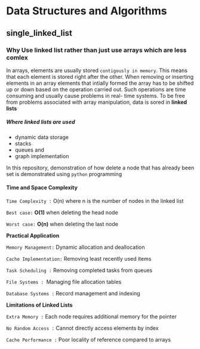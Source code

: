 # Data Structures and Algorithms
## single_linked_list

### Why Use linked list rather than just use arrays which are less comlex
In arrays, elements are usually stored `contigously in memory`. This means that each element is stored right after the other. When removing or inserting elements in an array elements that intially formed the array has to be shifted up or down based on the operation carried out.
Such operations are time consuming and usually cause problems in real- time systems. To be free from problems associated with array manipulation, data is sored in **linked lists**

##### Where linked lists are used
  - dynamic data storage
  - stacks
  - queues and
  - graph implementation 

In this repository, demonstration of how delete a node that has already been set is demonstrated using `python` programming

#### Time and Space Complexity
`Time Complexity :` O(n) where n is the number of nodes in the linked list

`Best case:` **O(1)** when deleting the head node

`Worst case:` **O(n)** when deleting the last node

**Practical Application**

  `Memory Management:` Dynamic allocation and deallocation
  
  `Cache Implementation:` Removing least recently used items
  
  `Task Scheduling :` Removing completed tasks from queues
  
  `File Systems : `Managing file allocation tables
  
  `Database Systems :` Record management and indexing
  
**Limitations of Linked Lists**

  `Extra Memory :` Each node requires additional memory for the pointer
  
  `No Random Access :` Cannot directly access elements by index

  `Cache Performance :` Poor locality of reference compared to arrays
  
